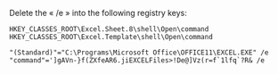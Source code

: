 <!-- TITLE: Excel Wont Calculate Formulas -->

Delete the « /e » into the following registry keys: 


```text
HKEY_CLASSES_ROOT\Excel.Sheet.8\shell\Open\command 
HKEY_CLASSES_ROOT\Excel.Template\shell\Open\command 

"(Standard)"="C:\Programs\Microsoft Office\OFFICE11\EXCEL.EXE" /e 
"command"=']gAVn-}f(ZXfeAR6.jiEXCELFiles>!De@]Vz(r=f`1lfq`?R& /e
```
